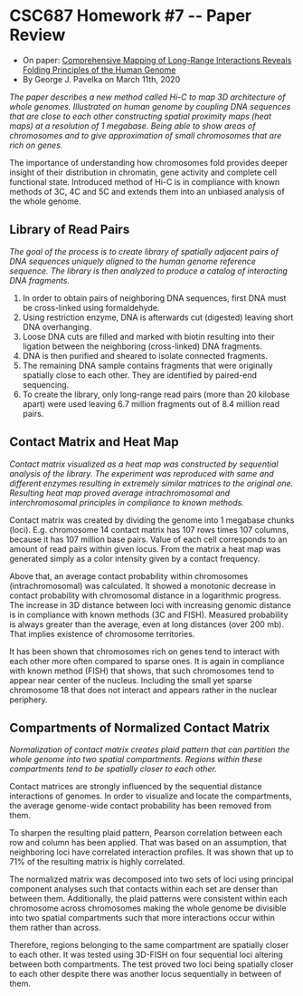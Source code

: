 # CSC687 Homework #7 -- Paper Review

 * On paper: [Comprehensive Mapping of Long-Range Interactions Reveals Folding Principles of the Human Genome][1]
 * By George J. Pavelka on March 11th, 2020

_The paper describes a new method called Hi-C to map 3D architecture of whole genomes. Illustrated on human genome by coupling DNA sequences that are close to each other constructing spatial proximity maps (heat maps) at a resolution of 1 megabase. Being able to show areas of chromosomes and to give approximation of small chromosomes that are rich on genes._

The importance of understanding how chromosomes fold provides deeper insight of their distribution in chromatin, gene activity and complete cell functional state. Introduced method of Hi-C is in compliance with known methods of 3C, 4C and 5C and extends them into an unbiased analysis of the whole genome.

## Library of Read Pairs

_The goal of the process is to create library of spatially adjacent pairs of DNA sequences uniquely aligned to the human genome reference sequence. The library is then analyzed to produce a catalog of interacting DNA fragments._

 1. In order to obtain pairs of neighboring DNA sequences, first DNA must be cross-linked using formaldehyde.
 2. Using restriction enzyme, DNA is afterwards cut (digested) leaving short DNA overhanging.
 3. Loose DNA cuts are filled and marked with biotin resulting into their ligation between the neighboring (cross-linked) DNA fragments.
 4. DNA is then purified and sheared to isolate connected fragments.
 5. The remaining DNA sample contains fragments that were originally spatially close to each other. They are identified by paired-end sequencing.
 6. To create the library, only long-range read pairs (more than 20 kilobase apart) were used leaving 6.7 million fragments out of 8.4 million read pairs.

## Contact Matrix and Heat Map

_Contact matrix visualized as a heat map was constructed by sequential analysis of the library. The experiment was reproduced with same and different enzymes resulting in extremely similar matrices to the original one. Resulting heat map proved average intrachromosomal and interchromosomal principles in compliance to known methods._

Contact matrix was created by dividing the genome into 1 megabase chunks (loci). E.g. chromosome 14 contact matrix has 107 rows times 107 columns, because it has 107 million base pairs. Value of each cell corresponds to an amount of read pairs within given locus. From the matrix a heat map was generated simply as a color intensity given by a contact frequency. 

Above that, an average contact probability within chromosomes (intrachromosomal) was calculated. It showed a monotonic decrease in contact probability with chromosomal distance in a logarithmic progress. The increase in 3D distance between loci with increasing genomic distance is in compliance with known methods (3C and FISH). Measured probability is always greater than the average, even at long distances (over 200 mb). That implies existence of chromosome territories. 

It has been shown that chromosomes rich on genes tend to interact with each other more often compared to sparse ones. It is again in compliance with known method (FISH) that shows, that such chromosomes tend to appear near center of the nucleus. Including the small yet sparse chromosome 18 that does not interact and appears rather in the nuclear periphery.

## Compartments of Normalized Contact Matrix

_Normalization of contact matrix creates plaid pattern that can partition the whole genome into two spatial compartments. Regions within these compartments tend to be spatially closer to each other._

Contact matrices are strongly influenced by the sequential distance interactions of genomes. In order to visualize and locate the compartments, the average genome-wide contact probability has been removed from them. 

To sharpen the resulting plaid pattern, Pearson correlation between each row and column has been applied. That was based on an assumption, that neighboring loci have correlated interaction profiles. It was shown that up to 71% of the resulting matrix is highly correlated. 

The normalized matrix was decomposed into two sets of loci using principal component analyses such that contacts within each set are denser than between them. Additionally, the plaid patterns were consistent within each chromosome across chromosomes making the whole genome be divisible into two spatial compartments such that more interactions occur within them rather than across. 

Therefore, regions belonging to the same compartment are spatially closer to each other. It was tested using 3D-FISH on four sequential loci altering between both compartments. The test proved two loci being spatially closer to each other despite there was another locus sequentially in between of them. 

[1]: https://science.sciencemag.org/content/326/5950/289
(Science  09 Oct 2009: Vol. 326, Issue 5950, pp. 289-293, DOI: 10.1126/science.1181369u)
